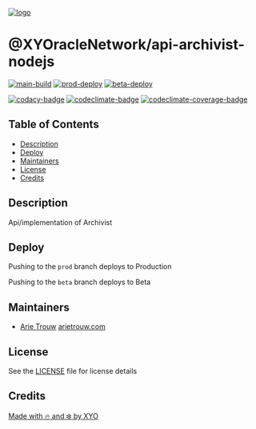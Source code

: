 [![logo][]](https://xylabs.com)

# @XYOracleNetwork/api-archivist-nodejs

[![main-build][]][main-build-link]
[![prod-deploy][]][prod-deploy-link]
[![beta-deploy][]][beta-deploy-link]

[![codacy-badge][]][codacy-link]
[![codeclimate-badge][]][codeclimate-link]
[![codeclimate-coverage-badge][]][codeclimate-coverage-link]

## Table of Contents

-   [Description](#description)
-   [Deploy](#deploy)
-   [Maintainers](#maintainers)
-   [License](#license)
-   [Credits](#credits)

## Description

Api/implementation of Archivist

## Deploy

Pushing to the `prod` branch deploys to Production

Pushing to the `beta` branch deploys to Beta

## Maintainers

-   [Arie Trouw](https://github.com/arietrouw) [arietrouw.com](https://arietrouw.com)

## License

See the [LICENSE](LICENSE) file for license details

## Credits

[Made with 🔥 and ❄️ by XYO](https://xyo.network)

[logo]: https://cdn.xy.company/img/brand/XYO_full_colored.png
[main-build]: https://github.com/XYOracleNetwork/api-archivist-nodejs/actions/workflows/build-main.yml/badge.svg
[main-build-link]: https://github.com/XYOracleNetwork/api-archivist-nodejs/actions/workflows/build-main.yml
[prod-deploy]: https://github.com/XYOracleNetwork/api-archivist-nodejs/actions/workflows/deploy-prod.yml/badge.svg
[prod-deploy-link]: https://github.com/XYOracleNetwork/api-archivist-nodejs/actions/workflows/deploy-prod.yml
[beta-deploy]: https://github.com/XYOracleNetwork/api-archivist-nodejs/actions/workflows/deploy-beta.yml/badge.svg
[beta-deploy-link]: https://github.com/XYOracleNetwork/api-archivist-nodejs/actions/workflows/deploy-beta.yml
[codacy-badge]: https://app.codacy.com/project/badge/Grade/14640dade84b44a69e7b9daafd07be46
[codacy-link]: https://www.codacy.com/gh/XYOracleNetwork/api-archivist-nodejs/dashboard?utm_source=github.com&utm_medium=referral&utm_content=xylabs/api-xylabs-import-nodejs&utm_campaign=Badge_Grade
[codeclimate-badge]: https://api.codeclimate.com/v1/badges/dc0bb5770f231f22f826/maintainability
[codeclimate-link]: https://codeclimate.com/github/XYOracleNetwork/api-archivist-nodejs/maintainability
[codeclimate-coverage-badge]: https://api.codeclimate.com/v1/badges/dc0bb5770f231f22f826/test_coverage
[codeclimate-coverage-link]: https://codeclimate.com/github/XYOracleNetwork/api-archivist-nodejs/test_coverage